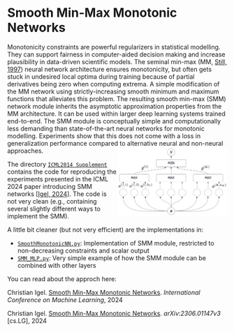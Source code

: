 # Smooth Min-Max Monotonic Networks


Monotonicity constraints are powerful regularizers in statistical modelling. They can support fairness in computer-aided decision making and increase plausibility in data-driven scientific models. The seminal min-max (MM, [Still, 1997](https://papers.nips.cc/paper_files/paper/1997/hash/83adc9225e4deb67d7ce42d58fe5157c-Abstract.html)) neural network architecture ensures monotonicity, but often gets stuck in undesired local optima during training because of partial derivatives being zero when computing extrema. A simple modification of the MM network using strictly-increasing smooth minimum and maximum functions that alleviates this problem. The resulting smooth min-max (SMM) network module inherits the asymptotic approximation properties from the MM architecture. It can be used within larger deep learning systems trained end-to-end. The SMM module is conceptually simple and computationally less demanding than state-of-the-art neural networks for monotonic modelling. Experiments show that this does not come with a loss in generalization performance compared to alternative neural and non-neural approaches.
<img src="MinMax.png" width=50% alt="figure of min-max architecture" align="right">

The directory [`ICML2014 Supplement`](ICML2014%20Supplement) contains the code for reproducing the experiments presented in the ICML 2024 paper introducing SMM networks [[Igel, 2024](https://icml.cc/virtual/2024/poster/33186)].
The code is not very clean (e.g., containing several slightly different ways to implement the SMM).

A little bit cleaner (but not very efficient) are the implementations in:

 - [`SmoothMonotonicNN.py`](SmoothMonotonicNN.py): Implementation of SMM module, restricted to non-decreasing constraints and scalar output                                              
 - [`SMM_MLP.py`](SMM_MLP.py): Very simple example of how the SMM module can be combined with other layers

You can read about the approch here:

Christian Igel. [Smooth Min-Max Monotonic Networks](https://icml.cc/virtual/2024/poster/33186). *International Conference on Machine Learning*, 2024

Christian Igel. [Smooth Min-Max Monotonic Networks](https://arxiv.org/abs/2306.01147). *arXiv:2306.01147v3* [cs.LG], 2024
